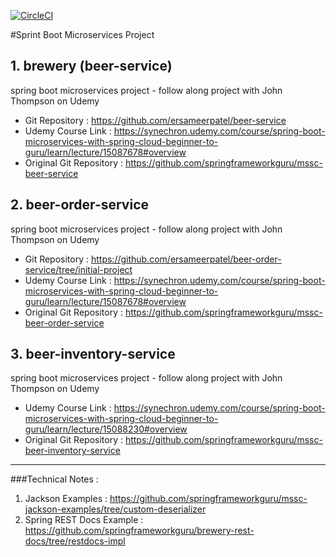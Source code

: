 [![CircleCI](https://circleci.com/gh/ersameerpatel/beer-inventory-service/tree/main.svg?style=svg)](https://circleci.com/gh/ersameerpatel/beer-inventory-service/tree/main)

#Sprint Boot Microservices Project
## 1. brewery (beer-service)
spring boot microservices project - follow along project with John Thompson on Udemy

* Git Repository : https://github.com/ersameerpatel/beer-service
* Udemy Course Link : https://synechron.udemy.com/course/spring-boot-microservices-with-spring-cloud-beginner-to-guru/learn/lecture/15087678#overview
* Original Git Repository : https://github.com/springframeworkguru/mssc-beer-service

## 2. beer-order-service
spring boot microservices project - follow along project with John Thompson on Udemy
* Git Repository : https://github.com/ersameerpatel/beer-order-service/tree/initial-project 
* Udemy Course Link : https://synechron.udemy.com/course/spring-boot-microservices-with-spring-cloud-beginner-to-guru/learn/lecture/15087678#overview
* Original Git Repository : https://github.com/springframeworkguru/mssc-beer-order-service

## 3. beer-inventory-service
spring boot microservices project - follow along project with John Thompson on Udemy

* Udemy Course Link : https://synechron.udemy.com/course/spring-boot-microservices-with-spring-cloud-beginner-to-guru/learn/lecture/15088230#overview
* Original Git Repository : https://github.com/springframeworkguru/mssc-beer-inventory-service

__________________________________

###Technical Notes :
1. Jackson Examples : https://github.com/springframeworkguru/mssc-jackson-examples/tree/custom-deserializer
2. Spring REST Docs Example : https://github.com/springframeworkguru/brewery-rest-docs/tree/restdocs-impl 